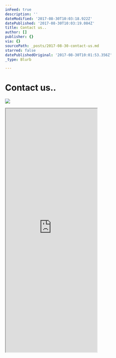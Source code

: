 ```yaml
---
inFeed: true
description: ''
dateModified: '2017-08-30T10:03:18.922Z'
datePublished: '2017-08-30T10:03:19.084Z'
title: Contact us..
author: []
publisher: {}
via: {}
sourcePath: _posts/2017-08-30-contact-us.md
starred: false
datePublishedOriginal: '2017-08-30T10:01:53.356Z'
_type: Blurb

---
```

# Contact us..
![](https://the-grid-user-content.s3-us-west-2.amazonaws.com/fbcde2e4-c8f1-4ee0-add2-4c0f702db716.jpg)

<iframe src="https://the-grid.github.io/ed-userhtml/?g=eJyzyUwrSsxNVchMsVVKyy_KzUktKdaFiCkpFBcl2ypllJQUFFvp68Nk9ZLzc8GcYv0gN_eqJPOqfEOT4OLwUlMjfXuITtuSotJUtTJbQyUFMD8pvygltchWyUBJoTwzpSTDVsnQwEBVyc5GH6LejgsAn88tlg" height="800" style=""></iframe>